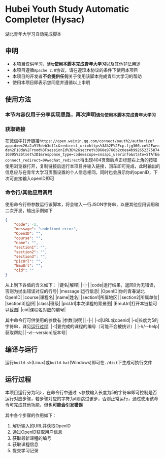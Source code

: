 # Hubei Youth Study Automatic Completer (Hysac)
湖北青年大学习自动完成脚本
## 申明
- 本项目仅供学习，**`请勿`使用本脚本完成青年大学习**以及其他非法用途
- 本项目遵循`Apache 2.0`协议，请在遵顼本协议的条件下使用本项目
- 本项目的开发者**不会提供任何**关于使用该脚本完成青年大学习的帮助
- 使用本项目即表示您同意并遵循以上申明
## 使用方法
### **本节内容仅用于分享实现思路，再次声明`请勿使用本脚本完成青年大学习`**
### 获取链接
在微信中打开链接`https://open.weixin.qq.com/connect/oauth2/authorize?appid=wx26a2a915deb3df1c&redirect_uri=https%3A%2F%2Fcp.fjg360.cn%2Fwenda%2F18da%2Frood%3FsessionId%3D%26secret%3D60e9768b2c0ea4b99265237587416905%26tset%3D1&response_type=code&scope=snsapi_userinfo&state=STATE&connect_redirect=0#wechat_redirect`待出现404页面后点击标题右上角的按钮使用浏览器打开，复制链接后运行本项目并输入链接，回车即可完成，此时输出的信息应与在青年大学习页面设置的个人信息相同，同时也会展示你的openID，下次可直接输入openID即可
### 命令行/其他应用调用
使用命令行带参数运行该脚本，将会输入一行JSON字符串，以便其他应用调用和二次开发，输出示例如下
```JSON
{
    "code": -1, 
    "message": "undefined error", 
    "OpenID": "", 
    "course": "", 
    "name": "", 
    "section1": "", 
    "section2": "", 
    "section3": "", 
    "picUrl": "", 
    "EmuUrl": "", 
    "cid": ""
}
```
从上到下各值的含义如下：
|键名|解释|
|-|-|
|code|运行结果，返回0为无错误，否则为抛出错误对应的行号|
|message|运行信息|
|OpenID|你的青春湖北OpenID|
|course|课程名| 
|name|姓名|
|section1|所属地区|
|section2|所属单位|
|section3|组织|
|class|班级|
|picUrl|本次课程的背景图|
|EmuUrl|打开本链接可以截图|
|cid|课程名对应的编号|

其中命令行可供使用的参数有
|参数|说明|
|-|-|
|-d|URL或openid|
|-s|长度为5的字符串，详见[运行过程](#运行过程)|
|-t|要完成的课程的编号（可能不会被统计）|
|-h/--help|获取帮助|
|-v/--version|版本号|
## 编译与运行
运行`build.sh`(Linux)或`build.bat`(Windows)即可在`./dist`下生成可执行文件
## 运行过程
本项目运行分为5步，在命令行中通过`-s`参数输入长度为5的字符串即可控制是否运行对应步骤，若步骤对应的字符为`0`则跳过该步，否则正常运行，通过使用该命令可完成其他功能，但也**可能会引发错误**

其中各个步骤的作用如下：
1. 解析输入的URL并获取OpenID
2. 通过OpenID获取用户信息
3. 获取最新课程的编号
4. 获取课程信息
5. 提交学习记录

